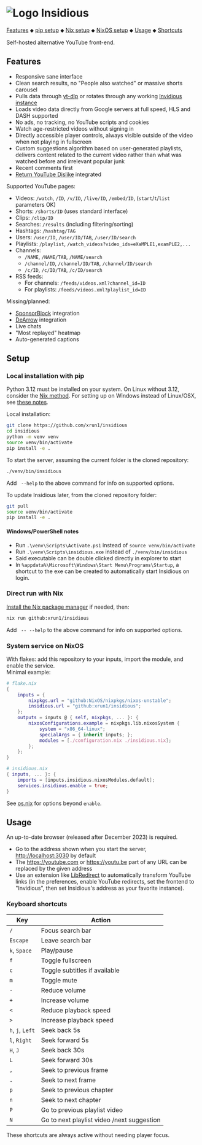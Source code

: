 # ![Logo](./logo.png) Insidious

[Features](#features) ⬥
[pip setup](#local-installation-with-pip) ⬥
[Nix setup](#direct-run-with-nix) ⬥
[NixOS setup](#system-service-on-nixos) ⬥
[Usage](#usage) ⬥
[Shortcuts](#keyboard-shortcuts)

Self-hosted alternative YouTube front-end.


## Features

- Responsive sane interface
- Clean search results, no "People also watched" or massive shorts carousel
- Pulls data through [yt-dlp](https://github.com/yt-dlp/yt-dlp) or rotates
  through any working [Invidious instance](https://docs.invidious.io/instances)
- Loads video data directly from Google servers at full speed,
  HLS and DASH supported
- No ads, no tracking, no YouTube scripts and cookies
- Watch age-restricted videos without signing in
- Directly accessible player controls, always visible outside of the video when
  not playing in fullscreen
- Custom suggestions algorithm based on user-generated playlists, delivers
  content related to the current video rather than what was watched before
  and irrelevant popular junk
- Recent comments first
- [Return YouTube Dislike](https://returnyoutubedislike.com/) integrated

Supported YouTube pages:

- Videos: `/watch`, `/ID`, `/v/ID`, `/live/ID`, `/embed/ID`, (`start`/`t`/`list` parameters OK)
- Shorts: `/shorts/ID` (uses standard interface)
- Clips: `/clip/ID`
- Searches: `/results` (including filtering/sorting)
- Hashtags: `/hashtag/TAG`
- Users: `/user/ID`, `/user/ID/TAB`, `/user/ID/search`
- Playlists: `/playlist`, `/watch_videos?video_ids=eXaMPLE1,examPLE2,...`
- Channels:
    - `/NAME`, `/NAME/TAB`, `/NAME/search`
    - `/channel/ID`, `/channel/ID/TAB`, `/channel/ID/search`
    - `/c/ID`, `/c/ID/TAB`, `/c/ID/search`
- RSS feeds:
    - For channels: `/feeds/videos.xml?channel_id=ID`
    - For playlists: `/feeds/videos.xml?playlist_id=ID`

Missing/planned:

- [SponsorBlock](https://sponsor.ajay.app/) integration
- [DeArrow](https://dearrow.ajay.app/) integration
- Live chats
- "Most replayed" heatmap
- Auto-generated captions


## Setup

### Local installation with pip

Python 3.12 must be installed on your system.
On Linux without 3.12, consider the [Nix method](#direct-run-with-nix).
For setting up on Windows instead of Linux/OSX,
see [these notes](#windowspowershell-notes).

Local installation:

```sh
git clone https://github.com/xrun1/insidious
cd insidious
python -m venv venv
source venv/bin/activate
pip install -e .
```

To start the server, assuming the current folder is the cloned repository:
```sh
./venv/bin/insidious
```

Add ` --help` to the above command for info on supported options.

To update Insidious later, from the cloned repository folder:
```sh
git pull
source venv/bin/activate
pip install -e .
```

#### Windows/PowerShell notes

- Run `.\venv\Scripts\Activate.ps1` instead of `source venv/bin/activate`
- Run `.\venv\Scripts\insidious.exe` instead of `./venv/bin/insidious`
- Said executable can be double clicked directly in explorer to start
- In `%appdata%\Microsoft\Windows\Start Menu\Programs\Startup`, a
  shortcut to the exe can be created to automatically start Insidious on login.


### Direct run with Nix

[Install the Nix package manager](https://github.com/DeterminateSystems/nix-installer)
if needed, then:
```sh
nix run github:xrun1/insidious
```

Add ` -- --help` to the above command for info on supported options.

### System service on NixOS

With flakes: add this repository to your inputs, import the module, and enable
the service.  
Minimal example:

```nix
# flake.nix
{
    inputs = {
        nixpkgs.url = "github:NixOS/nixpkgs/nixos-unstable";
        insidious.url = "github:xrun1/insidious";
    };
    outputs = inputs @ { self, nixpkgs, ... }: {
        nixosConfigurations.example = nixpkgs.lib.nixosSystem {
            system = "x86_64-linux";
            specialArgs = { inherit inputs; };
            modules = [./configuration.nix ./insidious.nix];
        };
    };
}

# insidious.nix
{ inputs, ... }: {
    imports = [inputs.insidious.nixosModules.default];
    services.insidious.enable = true;
}
```

See [os.nix](./os.nix) for options beyond `enable`.


## Usage

An up-to-date browser (released after December 2023) is required.

- Go to the address shown when you start the server, <http://localhost:3030> by
default
- The <https://youtube.com> or <https://youtu.be> part of any URL can be
  replaced by the given address 
- Use an extension like [LibRedirect](https://libredirect.github.io/) to automatically transform YouTube links (in the preferences, enable YouTube redirects, set the frontend to "Invidious", then set Insidious's address as your favorite instance).


### Keyboard shortcuts

Key | Action
--- | ---
`/` | Focus search bar
`Escape` | Leave search bar
`k`, `Space` | Play/pause
`f` | Toggle fullscreen
`c` | Toggle subtitles if available
`m` | Toggle mute
`-` | Reduce volume 
`+` | Increase volume 
`<` | Reduce playback speed
`>` | Increase playback speed
`h`, `j`, `Left` | Seek back 5s
`l`, `Right` | Seek forward 5s
`H`, `J` | Seek back 30s
`L` | Seek forward 30s
`,` | Seek to previous frame
`.` | Seek to next frame
`p` | Seek to previous chapter
`n` | Seek to next chapter
`P` | Go to previous playlist video
`N` | Go to next playlist video /next suggestion 

These shortcuts are always active without needing player focus.

